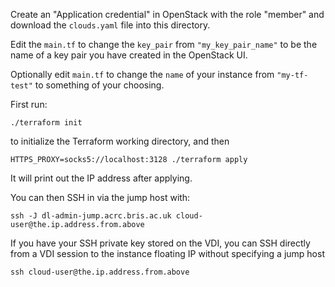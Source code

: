 Create an "Application credential" in OpenStack with the role "member" and download the `clouds.yaml` file into this directory.

Edit the `main.tf` to change the `key_pair` from `"my_key_pair_name"` to be the name of a key pair you have created in the OpenStack UI.

Optionally edit `main.tf` to change the `name` of your instance from `"my-tf-test"` to something of your choosing.

First run:

```
./terraform init
```

to initialize the Terraform working directory, and then

```
HTTPS_PROXY=socks5://localhost:3128 ./terraform apply
```

It will print out the IP address after applying.

You can then SSH in via the jump host with:

```
ssh -J dl-admin-jump.acrc.bris.ac.uk cloud-user@the.ip.address.from.above
```

If you have your SSH private key stored on the VDI, you can SSH directly from a VDI session to the instance floating IP without specifying a jump host

```
ssh cloud-user@the.ip.address.from.above
```
